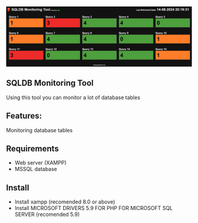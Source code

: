 ![Screenshot_2](https://github.com/desarius82/sqldbmon/blob/main/Capture.PNG)
## SQLDB Monitoring Tool
Using this tool you can monitor a lot of database tables

## Features:
Monitoring database tables

## Requirements
* Web server (XAMPP)
* MSSQL database

## Install
* Install xampp (recomended 8.0 or above)
* Install MICROSOFT DRIVERS 5.9 FOR PHP FOR MICROSOFT SQL SERVER (recomended 5.9)

